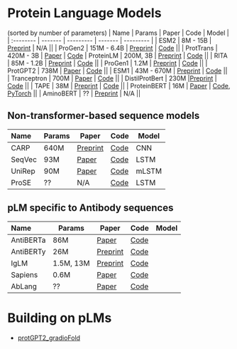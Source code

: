 # Protein Language Models
(sorted by number of parameters)
| Name | Params | Paper | Code | Model |
| :-------- | -------  | --------- | ------- | --------- |
| ESM2 | 8M - 15B | [Preprint](https://www.biorxiv.org/content/10.1101/2022.07.20.500902v1) | N/A ||
| ProGen2 | 151M - 6.4B | [Preprint](https://arxiv.org/abs/2206.13517) | [Code](https://github.com/salesforce/progen/tree/main/progen2) ||
| ProtTrans | 420M - 3B | [Paper](https://ieeexplore.ieee.org/document/9477085/) | [Code](https://github.com/agemagician/ProtTrans)
| ProteinLM | 200M, 3B | [Preprint](https://arxiv.org/abs/2108.07435) | [Code](https://github.com/THUDM/ProteinLM) ||
| RITA | 85M - 1.2B | [Preprint](https://arxiv.org/abs/2205.05789) | [Code](https://github.com/lightonai/RITA) ||
| ProGen1 | 1.2M | [Preprint](https://www.biorxiv.org/content/10.1101/2020.03.07.982272v2) | [Code](https://github.com/salesforce/progen) ||
| ProtGPT2 | 738M | [Paper](https://www.nature.com/articles/s41467-022-32007-7) | [Code](https://huggingface.co/nferruz/ProtGPT2) ||
| ESM1 | 43M - 670M | [Preprint](https://www.pnas.org/doi/10.1073/pnas.2016239118) | [Code](https://github.com/facebookresearch/esm) ||
| Tranceptron | 700M | [Paper](https://proceedings.mlr.press/v162/notin22a.html) | [Code](https://github.com/OATML-Markslab/Tranception) ||
| DistilProtBert | 230M |[Preprint](https://www.biorxiv.org/content/early/2022/05/10/2022.05.09.491157) | [Code](https://github.com/yarongef/DistilProtBert) ||
| TAPE | 38M | [Preprint](https://arxiv.org/abs/1906.08230) | [Code](https://github.com/songlab-cal/tape) ||
| ProteinBERT | 16M | [Paper](https://doi.org/10.1093/bioinformatics/btac020) | [Code](https://github.com/nadavbra/protein_bert), [PyTorch](https://github.com/lucidrains/protein-bert-pytorch) ||
| AminoBERT | ?? | [Preprint](https://www.biorxiv.org/content/10.1101/2021.08.02.454840v1) |  N/A ||

## Non-transformer-based sequence models
| Name | Params | Paper | Code | Model |
| :-------- | -------  | --------- | ------- | --------- |
| CARP | 640M  | [Preprint](https://www.biorxiv.org/content/10.1101/2022.05.19.492714v2) | [Code](https://github.com/microsoft/protein-sequence-models)| CNN |
| SeqVec | 93M | [Paper](https://bmcbioinformatics.biomedcentral.com/articles/10.1186/s12859-019-3220-8) | [Code](https://github.com/mheinzinger/SeqVec)| LSTM |
| UniRep | 90M | [Paper](https://www.nature.com/articles/s41592-019-0598-1)| [Code](https://github.com/churchlab/UniRep)| mLSTM |
| ProSE | ?? | N/A | [Code](https://github.com/tbepler/prose) | LSTM |

## pLM specific to Antibody sequences
| Name | Params | Paper | Code | Model |
| :-------- | -------  | --------- | ------- | --------- |
| AntiBERTa | 86M | [Paper](https://www.sciencedirect.com/science/article/pii/S2666389922001052) | [Code](https://github.com/alchemab/antiberta) ||
| AntiBERTy | 26M | [Preprint](https://arxiv.org/abs/2112.07782) | [Code](https://pypi.org/project/antiberty) ||
| IgLM |1.5M, 13M| [Preprint](https://www.biorxiv.org/content/10.1101/2021.12.13.472419v1.full) | [Code](https://github.com/Graylab/IgLM) ||
| Sapiens | 0.6M | [Paper](https://www.tandfonline.com/doi/full/10.1080/19420862.2021.2020203) | [Code](https://github.com/Merck/BioPhi) ||
| AbLang | ?? | [Paper](https://academic.oup.com/bioinformaticsadvances/article/2/1/vbac046/6609807) | [Code](https://github.com/oxpig/AbLang) ||

# Building on pLMs
- [protGPT2_gradioFold](https://huggingface.co/spaces/Gradio-Blocks/protGPT2_gradioFold) 
